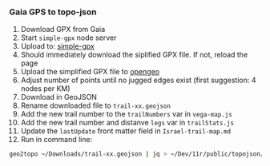 ### Gaia GPS to topo-json

1. Download GPX from Gaia
2. Start `simple-gpx` node server
2. Upload to: [simple-gpx](http://localhost:5000)
3. Should immediately download the siplified GPX file. If not, reload the page
4. Upload the simplified GPX file to [opengeo](https://opengeo.tech/maps/gpx-simplify-optimizer/)
5. Adjust number of points until no jugged edges exist (first suggestion: 4 nodes per KM)
6. Download in GeoJSON
7. Rename downloaded file to `trail-xx.geojson`
8. Add the new trail number to the `trailNumbers` var in `vega-map.js`
9. Add the new trail number and distanve `legs` var in `trailStats.js`
10. Update the `lastUpdate` front matter field in `Israel-trail-map.md`
11. Run in command line:

```bash 
geo2topo ~/Downloads/trail-xx.geojson | jq > ~/Dev/11r/public/topojson/trail-xx.topojson
```
